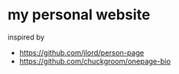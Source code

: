 # my personal website

inspired by

- https://github.com/jlord/person-page
- https://github.com/chuckgroom/onepage-bio
